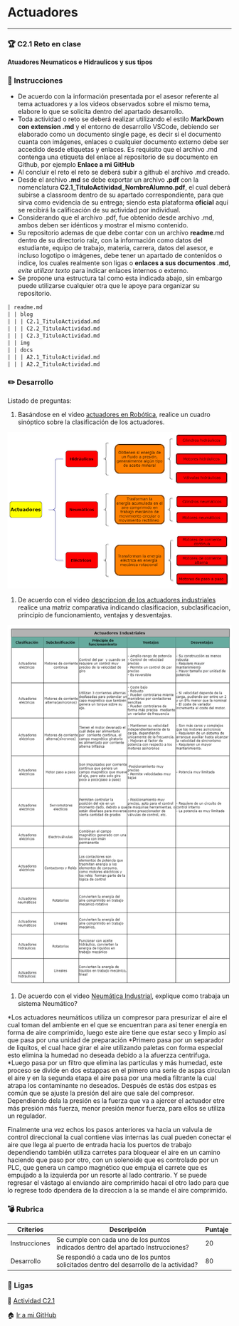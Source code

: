# Actuadores
___


### :trophy: C2.1 Reto en clase 

**Atuadores Neumaticos e Hidraulicos y sus tipos**

### :blue_book: Instrucciones

- De acuerdo con la información presentada por el asesor referente al tema actuadores y a los videos
observados sobre el mismo tema, elabore lo que se solicita dentro del apartado desarrollo.
- Toda actividad o reto se deberá realizar utilizando el estilo **MarkDown con extension .md** y el entorno de
desarrollo VSCode, debiendo ser elaborado como un documento single page, es decir si el documento
cuanta con imágenes, enlaces o cualquier documento externo debe ser accedido desde etiquetas y enlaces.
Es requisito que el archivo .md contenga una etiqueta del enlace al repositorio de su documento en
Github, por ejemplo **Enlace a mi GitHub**
- Al concluir el reto el reto se deberá subir a github el archivo .md creado.
- Desde el archivo **.md** se debe exportar un archivo **.pdf** con la nomenclatura
**C2.1_TituloActividad_NombreAlumno.pdf**, el cual deberá subirse a classroom dentro de su apartado
correspondiente, para que sirva como evidencia de su entrega; siendo esta plataforma **oficial** aquí se
recibirá la calificación de su actividad por individual.
- Considerando que el archivo .pdf, fue obtenido desde archivo .md, ambos deben ser idénticos y mostrar el mismo contenido.
- Su repositorio ademas de que debe contar con un archivo **readme**.md dentro de su directorio raíz, con la información como datos del estudiante, equipo de trabajo, materia, carrera, datos del asesor, e incluso logotipo o imágenes, debe tener un apartado de contenidos o indice, los cuales realmente son ligas o **enlaces a sus documentos .md**, _evite utilizar texto_ para indicar enlaces internos o externo.
- Se propone una estructura tal como esta indicada abajo, sin embargo puede utilizarse cualquier otra que le apoye para organizar su repositorio.  
``` 
| readme.md
| | blog
| | | C2.1_TituloActividad.md
| | | C2.2_TituloActividad.md
| | | C2.3_TituloActividad.md
| | img
| | docs
| | | A2.1_TituloActividad.md
| | | A2.2_TituloActividad.md
```

### :pencil2: Desarrollo

Listado de preguntas:

1. Basándose en el video [actuadores en Robótica](https://www.youtube.com/watch?v=e_6rjEGWqoY), realice un cuadro sinóptico sobre la clasificación de los actuadores.

<p align="center">
    <img alt="Logo" src="../img/C2.1_CuadroSin_Tipo_Actuadores.png">
</p>

1. De acuerdo con el video [descripcion de los actuadores industriales](https://www.youtube.com/watch?v=mFsPxpFHajM) realice una matriz comparativa indicando clasificacion, subclasificacion, principio de funcionamiento, ventajas y desventajas.

<p align="center">
    <img alt="Logo" src="../img/C2.1_Tabla.png">
</p>


1. De acuerdo con el video [Neumática Industrial](https://www.youtube.com/watch?v=Wee85cI6wwQ&t=394s), explique como trabaja un sistema Neumático?

*Los actuadores neumáticos utiliza un compresor para presurizar el aire el cual toman del ambiente en el que se encuentran para así tener energía en forma de aire comprimido, luego este aire tiene que estar seco y limpio así que pasa por una unidad de preparación *Primero pasa por un separador de liquitos, el cual hace girar el aire utilizando paletas con forma especial  esto elimina la humedad no deseada debido a la afuerzza centrifuga.
*Luego pasa por un filtro que elimina  las partículas y más  humedad, este proceso se divide en dos estappas en el pimero una serie de aspas circulan el aire y en la segunda etapa el aire pasa por una media filtrante la cual atrapa los contaminante no deseados.
Después de estás dos estpas es común que se ajuste la presión del aire que sale del compresor.  
Dependiendo dela  la presión es la fuerza que va a ajercer el actuador etre más presión más fuerza, menor presión menor fuerza, para ellos se utiliza un regulador. 

Finalmente una vez echos los pasos anteriores va hacia un valvula de control direccional la cual contiene  vias internas las cual pueden conectar el aire que llega al puerto de entrada hacia los puertos de trabajo dependiendo también utiliza carretes para bloquear el aire en un camino haciendo que paso por otro, con un solenoide que es controlado por un PLC, que genera un campo magnético que empuja el carrete que es empujado a la izquierda por un resorte al lado contrario. Y se puede regresar el vástago al enviando aire comprimido hacai el otro lado para que lo regrese todo dpendera de la direccion a la se mande el aire comprimido.


### :bomb: Rubrica

| Criterios     | Descripción                                                                                  | Puntaje |
| ------------- | -------------------------------------------------------------------------------------------- | ------- |
| Instrucciones | Se cumple con cada uno de los puntos indicados dentro del apartado Instrucciones?            | 20 |
| Desarrollo    | Se respondió a cada uno de los puntos solicitados dentro del desarrollo de la actividad?     | 80      |

### :bookmark: Ligas

:memo: [Actividad C2.1 ](https://github.com/NellyQuino/SistemasProgramables/blob/main/Blog/C1.5_Tipo_de_sensores_de_acuerdo_con_su_uso_aplicativo_NellyQuino.md)

:house: [Ir a mi GitHub](https://github.com/NellyQuino/SistemasProgramables)
